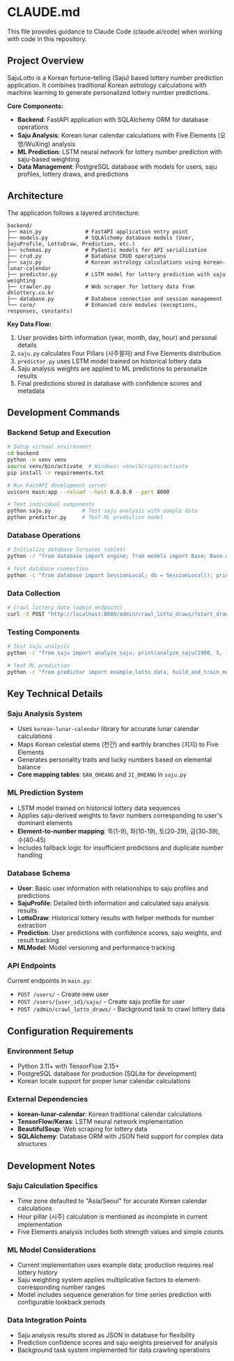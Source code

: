 # CLAUDE.md

This file provides guidance to Claude Code (claude.ai/code) when working with code in this repository.

## Project Overview

SajuLotto is a Korean fortune-telling (Saju) based lottery number prediction application. It combines traditional Korean astrology calculations with machine learning to generate personalized lottery number predictions.

**Core Components:**
- **Backend**: FastAPI application with SQLAlchemy ORM for database operations
- **Saju Analysis**: Korean lunar calendar calculations with Five Elements (오행/WuXing) analysis  
- **ML Prediction**: LSTM neural network for lottery number prediction with saju-based weighting
- **Data Management**: PostgreSQL database with models for users, saju profiles, lottery draws, and predictions

## Architecture

The application follows a layered architecture:

```
backend/
├── main.py              # FastAPI application entry point
├── models.py            # SQLAlchemy database models (User, SajuProfile, LottoDraw, Prediction, etc.)
├── schemas.py           # Pydantic models for API serialization
├── crud.py              # Database CRUD operations
├── saju.py              # Korean astrology calculations using korean-lunar-calendar
├── predictor.py         # LSTM model for lottery prediction with saju weighting
├── crawler.py           # Web scraper for lottery data from dhlottery.co.kr
├── database.py          # Database connection and session management
└── core/                # Enhanced core modules (exceptions, responses, constants)
```

**Key Data Flow:**
1. User provides birth information (year, month, day, hour) and personal details
2. `saju.py` calculates Four Pillars (사주팔자) and Five Elements distribution
3. `predictor.py` uses LSTM model trained on historical lottery data
4. Saju analysis weights are applied to ML predictions to personalize results
5. Final predictions stored in database with confidence scores and metadata

## Development Commands

### Backend Setup and Execution
```bash
# Setup virtual environment
cd backend
python -m venv venv
source venv/bin/activate  # Windows: venv\Scripts\activate
pip install -r requirements.txt

# Run FastAPI development server
uvicorn main:app --reload --host 0.0.0.0 --port 8000

# Test individual components
python saju.py          # Test saju analysis with sample data
python predictor.py     # Test ML prediction model
```

### Database Operations
```bash
# Initialize database (creates tables)
python -c "from database import engine; from models import Base; Base.metadata.create_all(bind=engine)"

# Test database connection
python -c "from database import SessionLocal; db = SessionLocal(); print('DB connected')"
```

### Data Collection
```bash
# Crawl lottery data (admin endpoint)
curl -X POST "http://localhost:8000/admin/crawl_lotto_draws/?start_draw=1000&end_draw=1100"
```

### Testing Components
```bash
# Test saju analysis
python -c "from saju import analyze_saju; print(analyze_saju(1990, 5, 15, 10))"

# Test ML prediction  
python -c "from predictor import example_lotto_data, build_and_train_model; import numpy as np; model, scaler = build_and_train_model(np.array(example_lotto_data)); print('Model trained')"
```

## Key Technical Details

### Saju Analysis System
- Uses `korean-lunar-calendar` library for accurate lunar calendar calculations
- Maps Korean celestial stems (천간) and earthly branches (지지) to Five Elements
- Generates personality traits and lucky numbers based on elemental balance
- **Core mapping tables**: `GAN_OHEANG` and `JI_OHEANG` in `saju.py`

### ML Prediction System
- LSTM model trained on historical lottery data sequences
- Applies saju-derived weights to favor numbers corresponding to user's dominant elements
- **Element-to-number mapping**: 목(1-9), 화(10-19), 토(20-29), 금(30-39), 수(40-45)
- Includes fallback logic for insufficient predictions and duplicate number handling

### Database Schema
- **User**: Basic user information with relationships to saju profiles and predictions
- **SajuProfile**: Detailed birth information and calculated saju analysis results
- **LottoDraw**: Historical lottery results with helper methods for number extraction
- **Prediction**: User predictions with confidence scores, saju weights, and result tracking
- **MLModel**: Model versioning and performance tracking

### API Endpoints
Current endpoints in `main.py`:
- `POST /users/` - Create new user
- `POST /users/{user_id}/saju/` - Create saju profile for user
- `POST /admin/crawl_lotto_draws/` - Background task to crawl lottery data

## Configuration Requirements

### Environment Setup
- Python 3.11+ with TensorFlow 2.15+
- PostgreSQL database for production (SQLite for development)
- Korean locale support for proper lunar calendar calculations

### External Dependencies
- **korean-lunar-calendar**: Korean traditional calendar calculations
- **TensorFlow/Keras**: LSTM neural network implementation  
- **BeautifulSoup**: Web scraping for lottery data
- **SQLAlchemy**: Database ORM with JSON field support for complex data structures

## Development Notes

### Saju Calculation Specifics
- Time zone defaulted to "Asia/Seoul" for accurate Korean calendar calculations
- Hour pillar (시주) calculation is mentioned as incomplete in current implementation
- Five Elements analysis includes both strength values and simple counts

### ML Model Considerations
- Current implementation uses example data; production requires real lottery history
- Saju weighting system applies multiplicative factors to element-corresponding number ranges
- Model includes sequence generation for time series prediction with configurable lookback periods

### Data Integration Points
- Saju analysis results stored as JSON in database for flexibility
- Prediction confidence scores and saju weights preserved for analysis
- Background task system implemented for data crawling operations